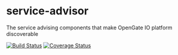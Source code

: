 # service-advisor

The service advising components that make OpenGate IO platform discoverable

[![Build Status](https://travis-ci.org/opengate-io/service-advisor.svg?branch=master)](https://travis-ci.org/opengate-io/service-advisor) [![Coverage Status](https://coveralls.io/repos/github/opengate-io/service-advisor/badge.svg?branch=master)](https://coveralls.io/github/opengate-io/service-advisor?branch=master)
